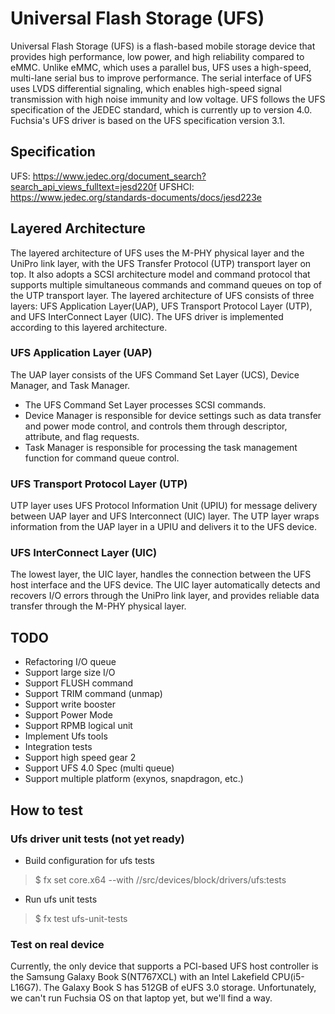 # Universal Flash Storage (UFS)
Universal Flash Storage (UFS) is a flash-based mobile storage device that provides high
performance, low power, and high reliability compared to eMMC. Unlike eMMC, which uses a parallel
bus, UFS uses a high-speed, multi-lane serial bus to improve performance. The serial interface of
UFS uses LVDS differential signaling, which enables high-speed signal transmission with high noise
immunity and low voltage.
UFS follows the UFS specification of the JEDEC standard, which is currently up to version 4.0.
Fuchsia's UFS driver is based on the UFS specification version 3.1.

## Specification
UFS: https://www.jedec.org/document_search?search_api_views_fulltext=jesd220f
UFSHCI: https://www.jedec.org/standards-documents/docs/jesd223e

## Layered Architecture
The layered architecture of UFS uses the M-PHY physical layer and the UniPro link layer, with
the UFS Transfer Protocol (UTP) transport layer on top. It also adopts a SCSI architecture model
and command protocol that supports multiple simultaneous commands and command queues on top of the
UTP transport layer. The layered architecture of UFS consists of three layers: UFS Application
Layer(UAP), UFS Transport Protocol Layer (UTP), and UFS InterConnect Layer (UIC). The UFS driver is
implemented according to this layered architecture.

### UFS Application Layer (UAP)
The UAP layer consists of the UFS Command Set Layer (UCS), Device Manager, and Task Manager.
- The UFS Command Set Layer processes SCSI commands.
- Device Manager is responsible for device settings such as data transfer and power mode control,
  and controls them through descriptor, attribute, and flag requests.
- Task Manager is responsible for processing the task management function for command queue control.

### UFS Transport Protocol Layer (UTP)
UTP layer uses UFS Protocol Information Unit (UPIU) for message delivery between UAP layer and UFS
Interconnect (UIC) layer. The UTP layer wraps information from the UAP layer in a UPIU and delivers
it to the UFS device.

### UFS InterConnect Layer (UIC)
The lowest layer, the UIC layer, handles the connection between the UFS host interface and the UFS
device. The UIC layer automatically detects and recovers I/O errors through the UniPro link layer,
and provides reliable data transfer through the M-PHY physical layer.

## TODO
* Refactoring I/O queue
* Support large size I/O
* Support FLUSH command
* Support TRIM command (unmap)
* Support write booster
* Support Power Mode
* Support RPMB logical unit
* Implement Ufs tools
* Integration tests
* Support high speed gear 2
* Support UFS 4.0 Spec (multi queue)
* Support multiple platform (exynos, snapdragon, etc.)

## How to test

### Ufs driver unit tests (not yet ready)
* Build configuration for ufs tests
> $ fx set core.x64 --with //src/devices/block/drivers/ufs:tests

* Run ufs unit tests
> $ fx test ufs-unit-tests

### Test on real device
Currently, the only device that supports a PCI-based UFS host controller is the Samsung Galaxy Book
S(NT767XCL) with an Intel Lakefield CPU(i5-L16G7). The Galaxy Book S has 512GB of eUFS 3.0 storage.
Unfortunately, we can't run Fuchsia OS on that laptop yet, but we'll find a way.
